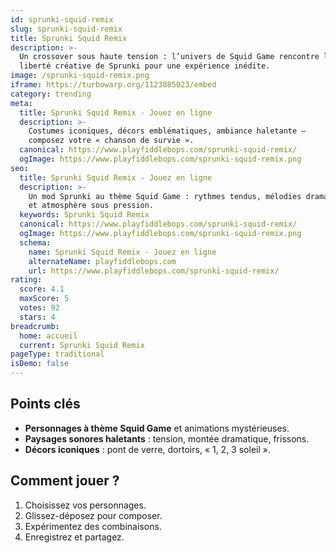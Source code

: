 ```yaml
---
id: sprunki-squid-remix
slug: sprunki-squid-remix
title: Sprunki Squid Remix
description: >-
  Un crossover sous haute tension : l’univers de Squid Game rencontre la 
  liberté créative de Sprunki pour une expérience inédite.
image: /sprunki-squid-remix.png
iframe: https://turbowarp.org/1123885023/embed
category: trending
meta:
  title: Sprunki Squid Remix - Jouez en ligne
  description: >-
    Costumes iconiques, décors emblématiques, ambiance haletante — 
    composez votre « chanson de survie ».
  canonical: https://www.playfiddlebops.com/sprunki-squid-remix/
  ogImage: https://www.playfiddlebops.com/sprunki-squid-remix.png
seo:
  title: Sprunki Squid Remix - Jouez en ligne
  description: >-
    Un mod Sprunki au thème Squid Game : rythmes tendus, mélodies dramatiques 
    et atmosphère sous pression.
  keywords: Sprunki Squid Remix
  canonical: https://www.playfiddlebops.com/sprunki-squid-remix/
  ogImage: https://www.playfiddlebops.com/sprunki-squid-remix.png
  schema:
    name: Sprunki Squid Remix - Jouez en ligne
    alternateName: playfiddlebops.com
    url: https://www.playfiddlebops.com/sprunki-squid-remix/
rating:
  score: 4.1
  maxScore: 5
  votes: 92
  stars: 4
breadcrumb:
  home: accueil
  current: Sprunki Squid Remix
pageType: traditional
isDemo: false
---
```


## Points clés

- **Personnages à thème Squid Game** et animations mystérieuses.
- **Paysages sonores haletants** : tension, montée dramatique, frissons.
- **Décors iconiques** : pont de verre, dortoirs, « 1, 2, 3 soleil ».

## Comment jouer ?

1. Choisissez vos personnages.
2. Glissez-déposez pour composer.
3. Expérimentez des combinaisons.
4. Enregistrez et partagez.
